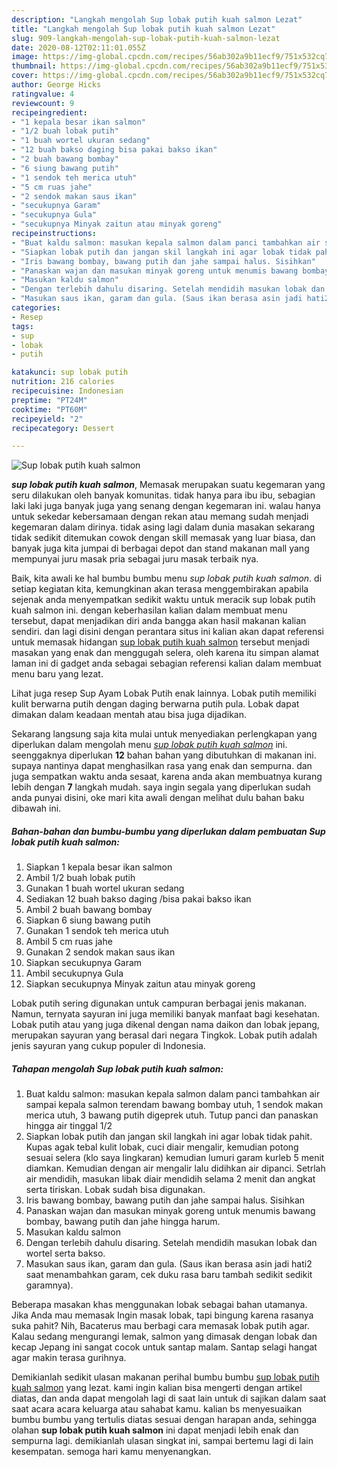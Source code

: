 ```yaml
---
description: "Langkah mengolah Sup lobak putih kuah salmon Lezat"
title: "Langkah mengolah Sup lobak putih kuah salmon Lezat"
slug: 909-langkah-mengolah-sup-lobak-putih-kuah-salmon-lezat
date: 2020-08-12T02:11:01.055Z
image: https://img-global.cpcdn.com/recipes/56ab302a9b11ecf9/751x532cq70/sup-lobak-putih-kuah-salmon-foto-resep-utama.jpg
thumbnail: https://img-global.cpcdn.com/recipes/56ab302a9b11ecf9/751x532cq70/sup-lobak-putih-kuah-salmon-foto-resep-utama.jpg
cover: https://img-global.cpcdn.com/recipes/56ab302a9b11ecf9/751x532cq70/sup-lobak-putih-kuah-salmon-foto-resep-utama.jpg
author: George Hicks
ratingvalue: 4
reviewcount: 9
recipeingredient:
- "1 kepala besar ikan salmon"
- "1/2 buah lobak putih"
- "1 buah wortel ukuran sedang"
- "12 buah bakso daging bisa pakai bakso ikan"
- "2 buah bawang bombay"
- "6 siung bawang putih"
- "1 sendok teh merica utuh"
- "5 cm ruas jahe"
- "2 sendok makan saus ikan"
- "secukupnya Garam"
- "secukupnya Gula"
- "secukupnya Minyak zaitun atau minyak goreng"
recipeinstructions:
- "Buat kaldu salmon: masukan kepala salmon dalam panci tambahkan air sampai kepala salmon terendam bawang bombay utuh, 1 sendok makan merica utuh, 3 bawang putih digeprek utuh. Tutup panci dan panaskan hingga air tinggal 1/2"
- "Siapkan lobak putih dan jangan skil langkah ini agar lobak tidak pahit. Kupas agak tebal kulit lobak, cuci diair mengalir, kemudian potong sesuai selera (klo saya lingkaran) kemudian lumuri garam kurleb 5 menit diamkan. Kemudian dengan air mengalir lalu didihkan air dipanci. Setrlah air mendidih, masukan libak diair mendidih selama 2 menit dan angkat serta tiriskan. Lobak sudah bisa digunakan."
- "Iris bawang bombay, bawang putih dan jahe sampai halus. Sisihkan"
- "Panaskan wajan dan masukan minyak goreng untuk menumis bawang bombay, bawang putih dan jahe hingga harum."
- "Masukan kaldu salmon"
- "Dengan terlebih dahulu disaring. Setelah mendidih masukan lobak dan wortel serta bakso."
- "Masukan saus ikan, garam dan gula. (Saus ikan berasa asin jadi hati2 saat menambahkan garam, cek duku rasa baru tambah sedikit sedikit garamnya)."
categories:
- Resep
tags:
- sup
- lobak
- putih

katakunci: sup lobak putih 
nutrition: 216 calories
recipecuisine: Indonesian
preptime: "PT24M"
cooktime: "PT60M"
recipeyield: "2"
recipecategory: Dessert

---
```



![Sup lobak putih kuah salmon](https://img-global.cpcdn.com/recipes/56ab302a9b11ecf9/751x532cq70/sup-lobak-putih-kuah-salmon-foto-resep-utama.jpg)

<b><i>sup lobak putih kuah salmon</i></b>, Memasak merupakan suatu kegemaran yang seru dilakukan oleh banyak komunitas. tidak hanya para ibu ibu, sebagian laki laki juga banyak juga yang senang dengan kegemaran ini. walau hanya untuk sekedar kebersamaan dengan rekan atau memang sudah menjadi kegemaran dalam dirinya. tidak asing lagi dalam dunia masakan sekarang tidak sedikit ditemukan cowok dengan skill memasak yang luar biasa, dan banyak juga kita jumpai di berbagai depot dan stand makanan mall yang mempunyai juru masak pria sebagai juru masak terbaik nya.

Baik, kita awali ke hal bumbu bumbu menu <i>sup lobak putih kuah salmon</i>. di setiap kegiatan kita, kemungkinan akan terasa menggembirakan apabila sejenak anda menyempatkan sedikit waktu untuk meracik sup lobak putih kuah salmon ini. dengan keberhasilan kalian dalam membuat menu tersebut, dapat menjadikan diri anda bangga akan hasil makanan kalian sendiri. dan lagi disini dengan perantara situs ini kalian akan dapat referensi untuk memasak hidangan <u>sup lobak putih kuah salmon</u> tersebut menjadi masakan yang enak dan menggugah selera, oleh karena itu simpan alamat laman ini di gadget anda sebagai sebagian referensi kalian dalam membuat menu baru yang lezat.

Lihat juga resep Sup Ayam Lobak Putih enak lainnya. Lobak putih memiliki kulit berwarna putih dengan daging berwarna putih pula. Lobak dapat dimakan dalam keadaan mentah atau bisa juga dijadikan.


Sekarang langsung saja kita mulai untuk menyediakan perlengkapan yang diperlukan dalam mengolah menu <u><i>sup lobak putih kuah salmon</i></u> ini. seenggaknya diperlukan <b>12</b> bahan bahan yang dibutuhkan di makanan ini. supaya nantinya dapat menghasilkan rasa yang enak dan sempurna. dan juga sempatkan waktu anda sesaat, karena anda akan membuatnya kurang lebih dengan <b>7</b> langkah mudah. saya ingin segala yang diperlukan sudah anda punyai disini, oke mari kita awali dengan melihat dulu bahan baku dibawah ini.

<!--inarticleads1-->

##### Bahan-bahan dan bumbu-bumbu yang diperlukan dalam pembuatan Sup lobak putih kuah salmon:

1. Siapkan 1 kepala besar ikan salmon
1. Ambil 1/2 buah lobak putih
1. Gunakan 1 buah wortel ukuran sedang
1. Sediakan 12 buah bakso daging /bisa pakai bakso ikan
1. Ambil 2 buah bawang bombay
1. Siapkan 6 siung bawang putih
1. Gunakan 1 sendok teh merica utuh
1. Ambil 5 cm ruas jahe
1. Gunakan 2 sendok makan saus ikan
1. Siapkan secukupnya Garam
1. Ambil secukupnya Gula
1. Siapkan secukupnya Minyak zaitun atau minyak goreng


Lobak putih sering digunakan untuk campuran berbagai jenis makanan. Namun, ternyata sayuran ini juga memiliki banyak manfaat bagi kesehatan. Lobak putih atau yang juga dikenal dengan nama daikon dan lobak jepang, merupakan sayuran yang berasal dari negara Tingkok. Lobak putih adalah jenis sayuran yang cukup populer di Indonesia. 

<!--inarticleads2-->

##### Tahapan mengolah Sup lobak putih kuah salmon:

1. Buat kaldu salmon: masukan kepala salmon dalam panci tambahkan air sampai kepala salmon terendam bawang bombay utuh, 1 sendok makan merica utuh, 3 bawang putih digeprek utuh. Tutup panci dan panaskan hingga air tinggal 1/2
1. Siapkan lobak putih dan jangan skil langkah ini agar lobak tidak pahit. Kupas agak tebal kulit lobak, cuci diair mengalir, kemudian potong sesuai selera (klo saya lingkaran) kemudian lumuri garam kurleb 5 menit diamkan. Kemudian dengan air mengalir lalu didihkan air dipanci. Setrlah air mendidih, masukan libak diair mendidih selama 2 menit dan angkat serta tiriskan. Lobak sudah bisa digunakan.
1. Iris bawang bombay, bawang putih dan jahe sampai halus. Sisihkan
1. Panaskan wajan dan masukan minyak goreng untuk menumis bawang bombay, bawang putih dan jahe hingga harum.
1. Masukan kaldu salmon
1. Dengan terlebih dahulu disaring. Setelah mendidih masukan lobak dan wortel serta bakso.
1. Masukan saus ikan, garam dan gula. (Saus ikan berasa asin jadi hati2 saat menambahkan garam, cek duku rasa baru tambah sedikit sedikit garamnya).


Beberapa masakan khas menggunakan lobak sebagai bahan utamanya. Jika Anda mau memasak Ingin masak lobak, tapi bingung karena rasanya suka pahit? Nih, Bacaterus mau berbagi cara memasak lobak putih agar. Kalau sedang mengurangi lemak, salmon yang dimasak dengan lobak dan kecap Jepang ini sangat cocok untuk santap malam. Santap selagi hangat agar makin terasa gurihnya. 

Demikianlah sedikit ulasan makanan perihal bumbu bumbu <u>sup lobak putih kuah salmon</u> yang lezat. kami ingin kalian bisa mengerti dengan artikel diatas, dan anda dapat mengolah lagi di saat lain untuk di sajikan dalam saat saat acara acara keluarga atau sahabat kamu. kalian bs menyesuaikan bumbu bumbu yang tertulis diatas sesuai dengan harapan anda, sehingga olahan <b>sup lobak putih kuah salmon</b> ini dapat menjadi lebih enak dan sempurna lagi. demikianlah ulasan singkat ini, sampai bertemu lagi di lain kesempatan. semoga hari kamu menyenangkan.
